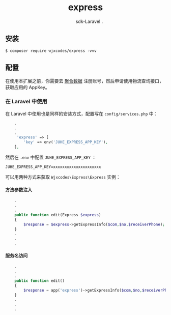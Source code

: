 <h1 align="center"> express </h1>

<p align="center">       sdk-Laravel .</p>


## 安装

```shell
$ composer require wjxcodes/express -vvv
```

## 配置

在使用本扩展之前，你需要去 [聚合数据](https://www.juhe.cn/docs/api/id/43) 注册账号，然后申请使用物流查询接口，获取应用的 AppKey。

### 在 Laravel 中使用

在 Laravel 中使用也是同样的安装方式，配置写在 `config/services.php` 中：

```php
    .
    .
    .
     'express' => [
        'key' => env('JUHE_EXPRESS_APP_KEY'),
    ],
```

然后在 `.env` 中配置 `JUHE_EXPRESS_APP_KEY` ：

```env
JUHE_EXPRESS_APP_KEY=xxxxxxxxxxxxxxxxxxxxx
```

可以用两种方式来获取 `Wjxcodes\Express\Express` 实例：

#### 方法参数注入

```php
    .
    .
    .
    public function edit(Express $express) 
    {
        $response = $express->getExpressInfo($com,$no,$receiverPhone);
    }
    .
    .
    .
```

#### 服务名访问

```php
    .
    .
    .
    public function edit() 
    {
        $response = app('express')->getExpressInfo($com,$no,$receiverPhone);
    }
    .
    .
    .

```
